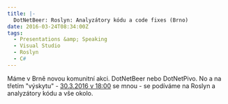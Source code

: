 ```yaml
---
title: |-
  DotNetBeer: Roslyn: Analyzátory kódu a code fixes (Brno)
date: 2016-03-24T08:34:00Z
tags:
  - Presentations &amp; Speaking
  - Visual Studio
  - Roslyn
  - C#
---
```

Máme v Brně novou komunitní akci. DotNetBeer nebo DotNetPivo. No a na třetím "výskytu" - [30.3.2016 v 18:00][1] se mnou - se podíváme na Roslyn a analyzátory kódu a vše okolo.  

[1]: http://www.meetup.com/DotNetPivo-Brno/events/228255603/